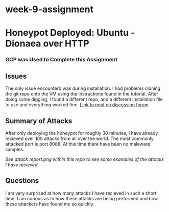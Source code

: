 # week-9-assignment
# Honeypot Deployed: Ubuntu - Dionaea over HTTP
### GCP was Used to Complete this Assignment

## Issues
The only issue encounterd was during installation. I had problems cloning the git repo onto the VM using the instructions found in the
tutorial. After doing some digging, I found a different repo, and a different installation file to use and everything worked fine.
[Link to post on discussion forum](https://discussions.codepath.com/courses/cybersecurity_university/questions/week-9-assignment-problem)

## Summary of Attacks
After only deploying the honeypot for roughly 30 minutes, I have already recieved over 100 attacks from all over the world. The most commonly attacked port is port 8088. At this time there have been no maleware samples.

*See attack report.png within this repo to see some examples of the attacks I have recieved*

## Questions
I am very surprised at how many attacks I have recieved in such a short time. I am curious as to how these attacks are being performed and how these attackers have found me so quickly. 
